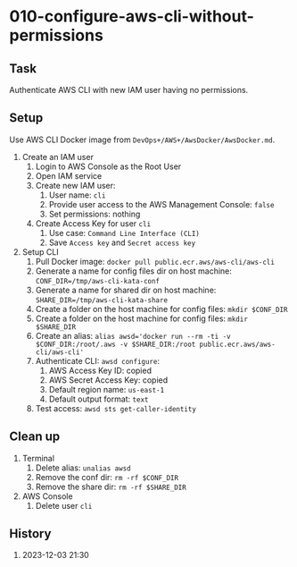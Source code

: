 # 010-configure-aws-cli-without-permissions

## Task
Authenticate AWS CLI with new IAM user having no permissions.

## Setup
Use AWS CLI Docker image from `DevOps+/AWS+/AwsDocker/AwsDocker.md`.

1. Create an IAM user
	1. Login to AWS Console as the Root User
	2. Open IAM service
	3. Create new IAM user:
		1. User name: `cli`
		2. Provide user access to the AWS Management Console: `false`
		3. Set permissions: nothing
	4. Create Access Key for user `cli`
		1. Use case: `Command Line Interface (CLI)`
		2. Save `Access key` and `Secret access key`
2. Setup CLI
	1. Pull Docker image: `docker pull public.ecr.aws/aws-cli/aws-cli`
	2. Generate a name for config files dir on host machine: `CONF_DIR=/tmp/aws-cli-kata-conf`
	4. Generate a name for shared dir on host machine: `SHARE_DIR=/tmp/aws-cli-kata-share`
	3. Create a folder on the host machine for config files: `mkdir $CONF_DIR`
	4. Create a folder on the host machine for config files: `mkdir $SHARE_DIR`
	4. Create an alias: `alias awsd='docker run --rm -ti -v $CONF_DIR:/root/.aws -v $SHARE_DIR:/root public.ecr.aws/aws-cli/aws-cli'`
	5. Authenticate CLI: `awsd configure`:
		1. AWS Access Key ID: copied
		2. AWS Secret Access Key: copied
		3. Default region name: `us-east-1`
		4. Default output format: `text`
	6. Test access: `awsd sts get-caller-identity`

## Clean up
1. Terminal
	1. Delete alias: `unalias awsd`
	2. Remove the conf dir: `rm -rf $CONF_DIR`
	3. Remove the share dir: `rm -rf $SHARE_DIR`
2. AWS Console
	1. Delete user `cli`

## History
1. 2023-12-03 21:30